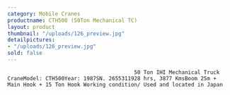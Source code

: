 ```yaml
---
category: Mobile Cranes
productname: CTH500 (50Ton Mechanical TC)
layout: product
thumbnail: "/uploads/126_preview.jpg"
detailpictures:
- "/uploads/126_preview.jpg"
sold: false
---
```


                                            50 Ton IHI Mechanical Truck CraneModel: CTH500Year: 1987SN. 2655311928 hrs, 3877 KmsBoom 25m + Main Hook + 15 Ton Hook Working condition/ Used and located in Japan

